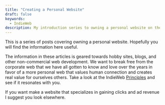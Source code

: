 ```yaml
---
title: "Creating a Personal Website"
draft: false
keywords:
  - IndieWeb
description: My introduction series to owning a personal website on the IndieWeb.
---
```


This is a series of posts covering owning a personal website. Hopefully you will find the information here useful.

The information in these articles is geared towards hobby sites, blogs, and other non-commercial web development. We want to break free from the corporate web that we have all gotten to know and love over the years in favor of a more personal web that values human connection and creates real value for ourselves others. Take a look at the IndieWeb [Principles](https://indieweb.org/principles) and see if it resonates with you.

If you want make a website that specializes in gaining clicks and ad revenue I suggest you look elsewhere.
